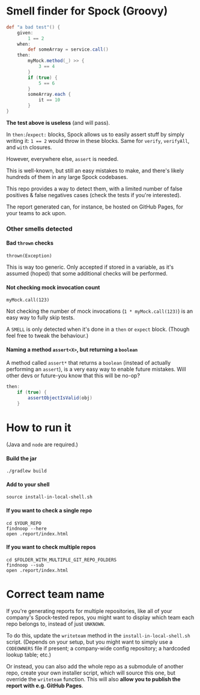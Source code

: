 # Smell finder for Spock (Groovy)

```groovy
def "a bad test"() {
    given:
        1 == 2
    when:
        def someArray = service.call()
    then:
        myMock.method(_) >> {
            3 == 4
        }
        if (true) {
            5 == 6
        }
        someArray.each {
            it == 10
        }
}
```

**The test above is useless** (and will pass).

In `then:`/`expect:` blocks, Spock allows us to easily assert stuff by simply writing it: `1 == 2` would throw in these blocks. Same for `verify`, `verifyAll`, and `with` closures.

However, everywhere else, `assert` is needed.

This is well-known, but still an easy mistakes to make, and there's likely hundreds of them in any large Spock codebases.

This repo provides a way to detect them, with a limited number of false positives & false negatives cases (check the tests if you're interested).

The report generated can, for instance, be hosted on GitHub Pages, for your teams to ack upon.

### Other smells detected

#### Bad `thrown` checks

`thrown(Exception)`

This is way too generic. Only accepted if stored in a variable, as it's assumed (hoped) that some additional checks will be performed.

#### Not checking mock invocation count

`myMock.call(123)`

Not checking the number of mock invocations (`1 * myMock.call(123)`) is an easy way to fully skip tests.

A `SMELL` is only detected when it's done in a `then` or `expect` block. (Though feel free to tweak the behaviour.)

#### Naming a method `assert<X>`, but returning a `boolean`

A method called `assert*` that returns a `boolean` (instead of actually performing an `assert`),
is a very easy way to enable future mistakes. Will other devs or future-you know that this will be no-op?

```groovy
then:
    if (true) {
        assertObjectIsValid(obj)
    }
```

# How to run it

(Java and `node` are required.)

#### Build the jar

```shell
./gradlew build
```

#### Add to your shell

```shell
source install-in-local-shell.sh
```

#### If you want to check a single repo

```shell
cd $YOUR_REPO
findnoop --here
open .report/index.html
```

#### If you want to check multiple repos

```shell
cd $FOLDER_WITH_MULTIPLE_GIT_REPO_FOLDERS
findnoop --sub
open .report/index.html
```

# Correct team name

If you're generating reports for multiple repositories, like all of your company's Spock-tested repos,
you might want to display which team each repo belongs to, instead of just `UNKNOWN`.

To do this, update the `writeteam` method in the `install-in-local-shell.sh` script. (Depends on your setup, but you might want to simply use a `CODEOWNERS` file if present; a company-wide config repository; a hardcoded lookup table; etc.)

Or instead, you can also add the whole repo as a submodule of another repo, create your own installer script, which will source this one, but override the `writeteam` function. This will also **allow you to publish the report with e.g. GitHub Pages**.
